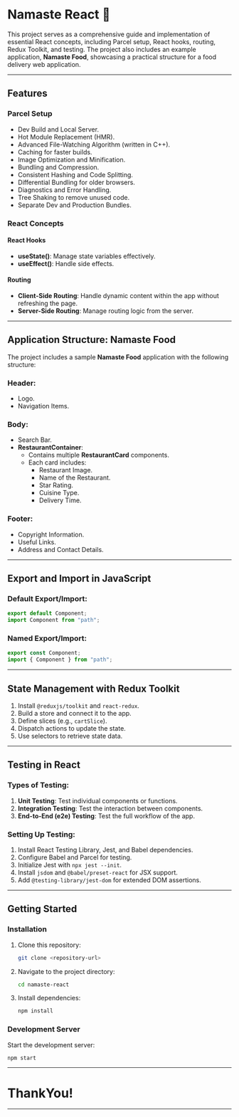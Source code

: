 # Namaste React 🚀

This project serves as a comprehensive guide and implementation of essential React concepts, including Parcel setup, React hooks, routing, Redux Toolkit, and testing. The project also includes an example application, **Namaste Food**, showcasing a practical structure for a food delivery web application.

---

## Features

### Parcel Setup
- Dev Build and Local Server.
- Hot Module Replacement (HMR).
- Advanced File-Watching Algorithm (written in C++).
- Caching for faster builds.
- Image Optimization and Minification.
- Bundling and Compression.
- Consistent Hashing and Code Splitting.
- Differential Bundling for older browsers.
- Diagnostics and Error Handling.
- Tree Shaking to remove unused code.
- Separate Dev and Production Bundles.

### React Concepts
#### React Hooks
- **useState()**: Manage state variables effectively.
- **useEffect()**: Handle side effects.

#### Routing
- **Client-Side Routing**: Handle dynamic content within the app without refreshing the page.
- **Server-Side Routing**: Manage routing logic from the server.

---

## Application Structure: Namaste Food
The project includes a sample **Namaste Food** application with the following structure:

### Header:
- Logo.
- Navigation Items.

### Body:
- Search Bar.
- **RestaurantContainer**:
  - Contains multiple **RestaurantCard** components.
  - Each card includes:
    - Restaurant Image.
    - Name of the Restaurant.
    - Star Rating.
    - Cuisine Type.
    - Delivery Time.

### Footer:
- Copyright Information.
- Useful Links.
- Address and Contact Details.

---

## Export and Import in JavaScript

### Default Export/Import:
```javascript
export default Component;
import Component from "path";
```

### Named Export/Import:
```javascript
export const Component;
import { Component } from "path";
```

---

## State Management with Redux Toolkit
1. Install `@reduxjs/toolkit` and `react-redux`.
2. Build a store and connect it to the app.
3. Define slices (e.g., `cartSlice`).
4. Dispatch actions to update the state.
5. Use selectors to retrieve state data.

---

## Testing in React

### Types of Testing:
1. **Unit Testing**: Test individual components or functions.
2. **Integration Testing**: Test the interaction between components.
3. **End-to-End (e2e) Testing**: Test the full workflow of the app.

### Setting Up Testing:
1. Install React Testing Library, Jest, and Babel dependencies.
2. Configure Babel and Parcel for testing.
3. Initialize Jest with `npx jest --init`.
4. Install `jsdom` and `@babel/preset-react` for JSX support.
5. Add `@testing-library/jest-dom` for extended DOM assertions.

---

## Getting Started

### Installation
1. Clone this repository:
   ```bash
   git clone <repository-url>
   ```
2. Navigate to the project directory:
   ```bash
   cd namaste-react
   ```
3. Install dependencies:
   ```bash
   npm install
   ```

### Development Server
Start the development server:
```bash
npm start
```
---

# ThankYou!


---
